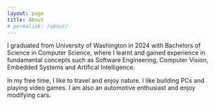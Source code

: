 ```yaml
---
layout: page
title: About
# permalink: /about/
---
```


I graduated from University of Washington in 2024 with Bachelors of Science in Computer Science, where I learnt and gained experience in fundamental concepts such as Software Engineering, Computer Vision, Embedded Systems and Artifical Intelligence.
 
In my free time, I like to travel and enjoy nature. I like building PCs and playing video games. I am also an automotive enthusiast and enjoy modifying cars.